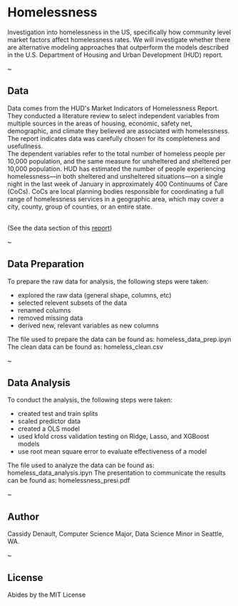 # Homelessness
Investigation into homelessness in the US, specifically how community level market factors affect homelessness rates. We will investigate whether there are alternative modeling approaches that outperform the models described in the U.S. Department of Housing and Urban Development (HUD) report.

~

## Data

Data comes from the HUD's Market Indicators of Homelessness Report. They conducted a literature review to select independent variables from multiple sources in the areas of housing, economic, safety net, demographic, and climate they believed are associated with homelessness. The report indicates data was carefully chosen for its completeness and usefullness. <br>
The dependent variables refer to the total number of homeless people per 10,000 population, and the same measure for unsheltered and sheltered per 10,000 population. HUD has estimated the number of people experiencing homelessness—in both sheltered and unsheltered situations—on a single night in the last week of January in approximately 400 Continuums of Care (CoCs). CoCs are local planning bodies responsible for coordinating a full range of homelessness services in a geographic area, which may cover a city, county, group of counties, or an entire state.

<br> (See the data section of this [report](https://www.huduser.gov/portal/sites/default/files/pdf/Market-Predictors-of-Homelessness.pdf))

~

## Data Preparation 

To prepare the raw data for analysis, the following steps were taken:
  - explored the raw data (general shape, columns, etc)
  - selected relevent subsets of the data
  - renamed columns
  - removed missing data
  - derived new, relevant variables as new columns

The file used to prepare the data can be found as: homeless_data_prep.ipyn
The clean data can be found as: homeless_clean.csv

~

## Data Analysis 

To conduct the analysis, the following steps were taken:
  - created test and train splits
  - scaled predictor data
  - created a OLS model
  - used kfold cross validation testing on Ridge, Lasso, and XGBoost models
  - use root mean square error to evaluate effectiveness of a model

The file used to analyze the data can be found as: homeless_data_analysis.ipyn
The presentation to communicate the results can be found as: homelessness_presi.pdf

~

## Author 

Cassidy Denault, Computer Science Major, Data Science Minor in Seattle, WA.

~

## License

Abides by the MIT License

